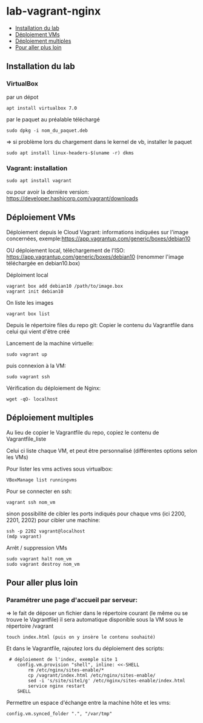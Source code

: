 # lab-vagrant-nginx

- [Installation du lab](#installation-du-lab)
- [Déploiement VMs](#déploiement-vms)
- [Déploiement multiples](#déploiement-multiples)
- [Pour aller plus loin](#pour-aller-plus-loin)

## Installation du lab

### VirtualBox
par un dépot 
```
apt install virtualbox 7.0
```

par le paquet au préalable téléchargé
```
sudo dpkg -i nom_du_paquet.deb
```
=> si problème lors du chargement dans le kernel de vb, installer le paquet 
```
sudo apt install linux-headers-$(uname -r) dkms
```

### Vagrant: installation
```
sudo apt install vagrant
```
ou pour avoir la dernière version:
https://developer.hashicorp.com/vagrant/downloads

## Déploiement VMs
Déploiement depuis le Cloud Vagrant: informations indiquées sur l'image concernées,
exemple:https://app.vagrantup.com/generic/boxes/debian10

OU déploiement local, téléchargement de l'ISO:
https://app.vagrantup.com/generic/boxes/debian10
(renommer l'image téléchargée en debian10.box)

Déploiment local
```
vagrant box add debian10 /path/to/image.box
vagrant init debian10
```
On liste les images
```
vagrant box list
```
Depuis le répertoire files du repo git:
Copier le contenu du Vagrantfile dans celui qui vient d'être créé

Lancement de la machine virtuelle:
```
sudo vagrant up
```

puis connexion à la VM:
```
sudo vagrant ssh
```

Vérification du déploiement de Nginx:
```
wget -qO- localhost
```

## Déploiement multiples
Au lieu de copier le Vagrantfile du repo, copiez le contenu de
Vagrantfile_liste

Celui ci liste chaque VM, et peut être personnalisé (différentes options selon les VMs)

Pour lister les vms actives sous virtualbox:
```
VBoxManage list runningvms
```
Pour se connecter en ssh:
```
vagrant ssh nom_vm
```

sinon possibilité de cibler les ports indiqués pour chaque vms (ici 2200, 2201, 2202)
pour cibler une machine:
```
ssh -p 2202 vagrant@localhost
(mdp vagrant)
```

Arrêt / suppression VMs
```
sudo vagrant halt nom_vm
sudo vagrant destroy nom_vm
```

## Pour aller plus loin

### Paramétrer une page d'accueil par serveur:

=> le fait de déposer un fichier dans le répertoire courant (le même ou se trouve le Vagrantfile) il sera automatique disponible sous la VM sous le répertoire /vagrant

```
touch index.html (puis on y insère le contenu souhaité)
```
Et dans le Vagrantfile, rajoutez lors du déploiement des scripts:

```
 # déploiement de l'index, exemple site 1   
    config.vm.provision "shell", inline: <<-SHELL
        rm /etc/nginx/sites-enable/*
        cp /vagrant/index.html /etc/nginx/sites-enable/
        sed -i 's/site/site1/g' /etc/nginx/sites-enable/index.html 
        service nginx restart
    SHELL
```

Permettre un espace d'échange entre la machine hôte et les vms:


```
config.vm.synced_folder ".", "/var/tmp"

```
